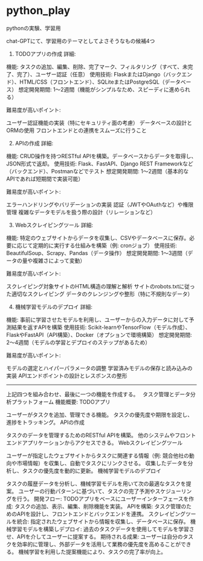 # python_play
 pythonの実験、学習用

chat-GPTにて、学習用のテーマとしてよさそうなもの候補4つ
1. TODOアプリの作成
詳細:

機能: タスクの追加、編集、削除、完了マーク、フィルタリング（すべて、未完了、完了）、ユーザー認証（任意）
使用技術: FlaskまたはDjango（バックエンド）、HTML/CSS（フロントエンド）、SQLiteまたはPostgreSQL（データベース）
想定開発期間: 1〜2週間（機能がシンプルなため、スピーディに進められる）

難易度が高いポイント:

ユーザー認証機能の実装（特にセキュリティ面の考慮）
データベースの設計とORMの使用
フロントエンドとの連携をスムーズに行うこと


2. APIの作成
詳細:

機能: CRUD操作を持つRESTful APIを構築。データベースからデータを取得し、JSON形式で返却。
使用技術: Flask、FastAPI、Django REST Frameworkなど（バックエンド）、Postmanなどでテスト
想定開発期間: 1〜2週間（基本的なAPIであれば短期間で実装可能）

難易度が高いポイント:

エラーハンドリングやバリデーションの実装
認証（JWTやOAuthなど）や権限管理
複雑なデータモデルを扱う際の設計（リレーションなど）


3. Webスクレイピングツール
詳細:

機能: 特定のウェブサイトからデータを収集し、CSVやデータベースに保存。必要に応じて定期的に実行する仕組みを構築（例: cronジョブ）
使用技術: BeautifulSoup、Scrapy、Pandas（データ操作）
想定開発期間: 1〜3週間（データの量や複雑さによって変動）

難易度が高いポイント:

スクレイピング対象サイトのHTML構造の理解と解析
サイトのrobots.txtに従った適切なスクレイピング
データのクレンジングや整形（特に不規則なデータ）


4. 機械学習モデルのデプロイ
詳細:

機能: 事前に学習させたモデルを利用し、ユーザーからの入力データに対して予測結果を返すAPIを構築
使用技術: Scikit-learnやTensorFlow（モデル作成）、FlaskやFastAPI（API構築）、Docker（オプションで環境構築）
想定開発期間: 2〜4週間（モデルの学習とデプロイのステップがあるため）

難易度が高いポイント:

モデルの選定とハイパーパラメータの調整
学習済みモデルの保存と読み込みの実装
APIエンドポイントの設計とレスポンスの整形

--------------------------------------------------------------------------
上記四つを組み合わせ、最後に一つの機能を作成する。　
タスク管理とデータ分析プラットフォーム
機能概要:
TODOアプリ

ユーザーがタスクを追加、管理できる機能。
タスクの優先度や期限を設定し、進捗をトラッキング。
APIの作成

タスクのデータを管理するためのRESTful APIを構築。
他のシステムやフロントエンドアプリケーションからアクセスできる。
Webスクレイピングツール

ユーザーが指定したウェブサイトからタスクに関連する情報（例: 競合他社の動向や市場情報）を収集し、自動でタスクにリンクさせる。
収集したデータを分析し、タスクの優先度を動的に更新。
機械学習モデルのデプロイ

タスクの履歴データを分析し、機械学習モデルを用いて次の最適なタスクを提案。
ユーザーの行動パターンに基づいて、タスクの完了予測やスケジューリングを行う。
開発フロー:
TODOアプリをベースにユーザーインターフェースを作成: タスクの追加、表示、編集、削除機能を実装。
APIを構築: タスク管理のためのAPIを設計し、フロントエンドとバックエンドを連携。
スクレイピングツールを統合: 指定されたウェブサイトから情報を収集し、データベースに保存。
機械学習モデルを構築しデプロイ: 過去のタスクデータを使用してモデルを学習させ、APIを介してユーザーに提案する。
期待される成果:
ユーザーは自分のタスクを効率的に管理し、外部データを活用して業務の優先度を高めることができる。
機械学習を利用した提案機能により、タスクの完了率が向上。